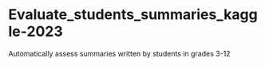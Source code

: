 # Evaluate_students_summaries_kaggle-2023
Automatically assess summaries written by students in grades 3-12
